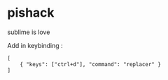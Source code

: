# pishack
sublime is love

Add in keybinding :
```
[
	{ "keys": ["ctrl+d"], "command": "replacer" }
]
```
